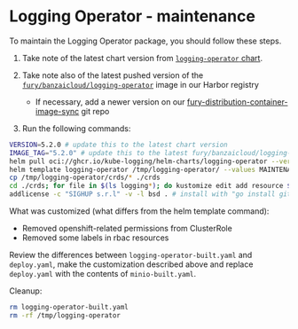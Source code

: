 # Logging Operator - maintenance

To maintain the Logging Operator package, you should follow these steps.

1. Take note of the latest chart version from [`logging-operator` chart](https://github.com/kube-logging/logging-operator/releases).
2. Take note also of the latest pushed version of the [`fury/banzaicloud/logging-operator`](https://registry.sighup.io/harbor/projects/37/repositories/banzaicloud%2Flogging-operator/artifacts-tab`) image in our Harbor registry
    - If necessary, add a newer version on our [fury-distribution-container-image-sync](https://github.com/sighupio/fury-distribution-container-image-sync/blob/main/modules/logging/images.yml#L156) git repo

3. Run the following commands:

  ```bash
  VERSION=5.2.0 # update this to the latest chart version
  IMAGE_TAG="5.2.0" # update this to the latest fury/banzaicloud/logging-operator image tag
  helm pull oci://ghcr.io/kube-logging/helm-charts/logging-operator --version $VERSION --untar --untardir /tmp # this command will download the chart in /tmp/logging-operator
  helm template logging-operator /tmp/logging-operator/ --values MAINTENANCE.values.yaml --api-versions "monitoring.coreos.com/v1" --set "image.tag"="$IMAGE_TAG" -n logging > logging-operator-built.yaml
  cp /tmp/logging-operator/crds/* ./crds
  cd ./crds; for file in $(ls logging*); do kustomize edit add resource $file 2>/dev/null; done; cd .. # ensure we add new CRDs (if any) to the kustomization file
  addlicense -c "SIGHUP s.r.l" -v -l bsd . # install with "go install github.com/google/addlicense@v1.1.1"
  ```

What was customized (what differs from the helm template command):

- Removed openshift-related permissions from ClusterRole
- Removed some labels in rbac resources

Review the differences between `logging-operator-built.yaml` and `deploy.yaml`, make the customization described above and replace `deploy.yaml` with the contents of `minio-built.yaml`.

Cleanup:

```bash
rm logging-operator-built.yaml
rm -rf /tmp/logging-operator
```
